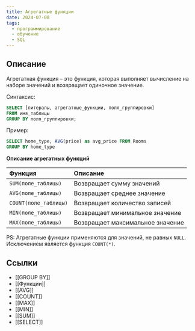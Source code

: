 ```yaml
---
title: Агрегатные функции
date: 2024-07-08
tags:
  - программирование
  - обучение
  - SQL
---
```


## Описание
Агрегатная функция – это функция, которая выполняет вычисление на наборе значений и возвращает одиночное значение.

Синтаксис:
```sql
SELECT [литералы, агрегатные_функции, поля_группировки]
FROM имя_таблицы
GROUP BY поля_группировки;
```

Пример:
```sql
SELECT home_type, AVG(price) as avg_price FROM Rooms
GROUP BY home_type
```

**Описание агрегатных функций**

| Функция               | Описание                         |
| :-------------------- | :------------------------------- |
| `SUM(поле_таблицы)`   | Возвращает сумму значений        |
| `AVG(поле_таблицы)`   | Возвращает среднее значение      |
| `COUNT(поле_таблицы)` | Возвращает количество записей    |
| `MIN(поле_таблицы)`   | Возвращает минимальное значение  |
| `MAX(поле_таблицы)`   | Возвращает максимальное значение |

PS:
Агрегатные функции применяются для значений, не равных `NULL`. Исключением является функция `COUNT(*)`.

## Ссылки
- [[GROUP BY]]
- [[Функции]]
- [[AVG]]
- [[COUNT]]
- [[MAX]]
- [[MIN]]
- [[SUM]]
- [[SELECT]]
